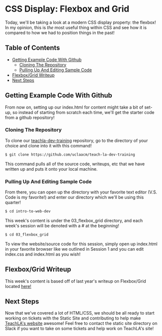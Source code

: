 # CSS Display: Flexbox and Grid

Today, we'll be taking a look at a modern CSS display property: the flexbox! In my opinion, this is _the_ most useful thing within CSS and see how it is compared to how we had to position things in the past!

## Table of Contents

- [Getting Example Code With Github](#getting-example-code-with-github)
  - [Cloning The Repository](#cloning-the-repository)
  - [Pulling Up And Editing Sample Code](#pulling-up-and-editing-sample-code)
- [Flexbox/Grid Writeup](#flexboxgrid-writeup)
- [Next Steps](#next-steps)

## Getting Example Code With Github

From now on, setting up our index.html for content might take a bit of set-up, so instead of starting from scratch each time, we'll get the starter code from a github repository!

### Cloning The Repository

To clone our [teachla-dev-training](https://github.com/uclaacm/teach-la-dev-training) repository, go to the directory of your choice and clone into it with this command!

```sh
$ git clone https://github.com/uclaacm/teach-la-dev-training
```

This command pulls all of the source code, writeups, etc that we have written up and puts it onto your local machine.

### Pulling Up And Editing Sample Code

From there, you can open up the directory with your favorite text editor (V.S. Code is my favorite!) and enter our directory which we'll be using this quarter!

```sh
$ cd intro-to-web-dev
```

This week's content is under the 03_flexbox_grid directory, and each week's session will be denoted with a # at the beginning!

```sh
$ cd 03_flexbox_grid
```

To view the website/source code for this session, simply open up index.html in your favorite browser like we outlined in Session 1 and you can edit index.css and index.html as you wish!

## Flexbox/Grid Writeup

This week's content is based off of last year's writeup on Flexbox/Grid located [here!](https://github.com/uclaacm/learning-lab-crash-course-su20/tree/main/04-flexbox-grid)

## Next Steps

Now that we've covered a lot of HTML/CSS, we should be all ready to start working on tickets with the Static Site and contributing to help make [TeachLA's website](https://teachla.uclaacm.com/) awesome! Feel free to contact the static site directory on Slack if you want to take on some tickets and help work on TeachLA's site!
